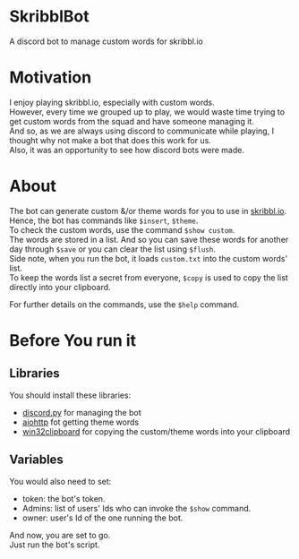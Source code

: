 # SkribblBot
A discord bot to manage custom words for skribbl.io

# Motivation 
I enjoy playing skribbl.io, especially with custom words.  
However, every time we grouped up to play, we would waste time trying to get custom words from the squad and have someone managing it.  
And so, as we are always using discord to communicate while playing, I thought why not make a bot that does this work for us.  
Also, it was an opportunity to see how discord bots were made.  

# About
The bot can generate custom &/or theme words for you to use in [skribbl.io](https://skribbl.io).  
Hence, the bot has commands like ```$insert```, ```$theme```.  
To check the custom words, use the command ```$show custom```.  
The words are stored in a list. And so you can save these words for another day through ```$save``` or you can clear the list using ```$flush```.  
Side note, when you run the bot, it loads ```custom.txt``` into the custom words' list.  
To keep the words list a secret from everyone, ```$copy``` is used to copy the list directly into your clipboard.  

For further details on the commands, use the ```$help``` command.

# Before You run it

## Libraries

You should install these libraries:
 
- [discord.py](https://discordpy.readthedocs.io/en/stable/) for managing the bot
- [aiohttp](https://docs.aiohttp.org/en/stable/) fot getting theme words
- [win32clipboard](http://timgolden.me.uk/pywin32-docs/win32clipboard.html) for copying the custom/theme words into your clipboard


## Variables
You would also need to set:

- token: the bot's token.
- Admins: list of users' Ids who can invoke the ```$show``` command.
- owner: user's Id of the one running the bot.

And now, you are set to go.  
Just run the bot's script.
